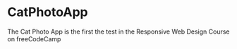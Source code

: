 # CatPhotoApp
The Cat Photo App is the first the test in the Responsive Web Design Course on freeCodeCamp
